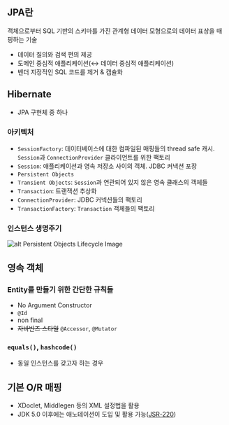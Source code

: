 ## JPA란

객체으로부터 SQL 기반의 스키마를 가진 관계형 데이터 모형으로의 데이터 표상을 매핑하는 기술

- 데이터 질의와 검색 편의 제공
- 도메인 중심적 애플리케이션(↔ 데이터 중심적 애플리케이션)
- 벤더 지정적인 SQL 코드를 제거 & 캡슐화

## Hibernate

- JPA 구현체 중 하나

### 아키텍처

- `SessionFactory`: 데이터베이스에 대한 컴파일된 매핑들의 thread safe 캐시. `Session`과 `ConnectionProvider` 클라이언트를 위한 팩토리
- `Session`: 애플리케이션과 영속 저장소 사이의 객체. JDBC 커낵션 포장
- `Persistent Objects`
- `Transient Objects`: `Session`과 연관되어 있지 않은 영속 클래스의 객체들
- `Transaction`: 트랜잭션 추상화
- `ConnectionProvider`: JDBC 커넥션들의 팩토리
- `TransactionFactory`: `Transaction` 객체들의 팩토리

### 인스턴스 생명주기

![alt Persistent Objects Lifecycle Image](https://user-images.githubusercontent.com/22594101/40899194-af751f14-6800-11e8-9dff-8ab50ebe304c.png)

## 영속 객체

### Entity를 만들기 위한 간단한 규칙들

- No Argument Constructor
- `@Id`
- non final
- ~~자바빈즈 스타일~~ `@Accessor`, `@Mutator`

### `equals()`, `hashcode()`

- 동일 인스턴스를 갖고자 하는 경우

## 기본 O/R 매핑

- XDoclet, Middlegen 등의 XML 설정법을 활용
- JDK 5.0 이후에는 애노테이션이 도입 및 활용 가능([JSR-220](https://ko.wikipedia.org/wiki/%EC%9E%90%EB%B0%94_%ED%8D%BC%EC%8B%9C%EC%8A%A4%ED%84%B4%EC%8A%A4_API))
